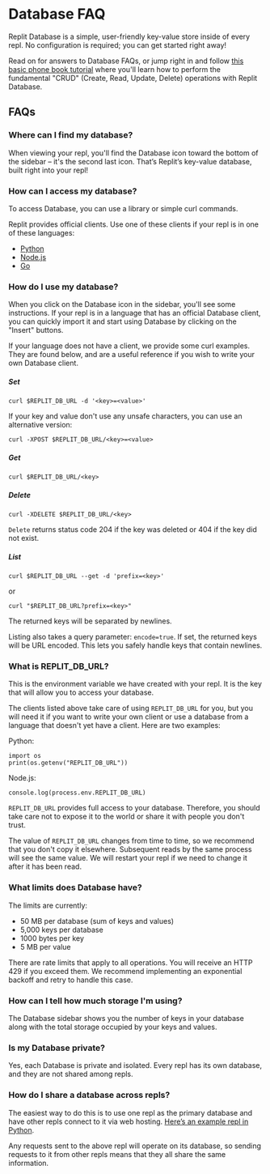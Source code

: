 # Database FAQ


Replit Database is a simple, user-friendly key-value store inside of every repl. No configuration is required; you can get started right away!

Read on for answers to Database FAQs, or jump right in and follow [this basic phone book tutorial](https://docs.repl.it/tutorials/11-using-the-replit-database) where you'll learn how to perform the fundamental "CRUD" (Create, Read, Update, Delete) operations with Replit Database.

 
## FAQs

### Where can I find my database?

When viewing your repl, you'll find the Database icon toward the bottom of the sidebar – it's the second last icon. That’s Replit’s key-value database, built right into your repl!

### How can I access my database?

To access Database, you can use a library or simple curl commands.

Replit provides official clients. Use one of these clients if your repl is in one of these languages:

- [Python](https://pypi.org/project/replit/)
- [Node.js](https://www.npmjs.com/package/@replit/database)
- [Go](https://github.com/replit/database-go)


### How do I use my database?

When you click on the Database icon in the sidebar, you'll see some instructions. If your repl is in a language that has an official Database client, you can quickly import it and start using Database by clicking on the "Insert" buttons.

If your language does not have a client, we provide some curl examples. They are found below, and are a useful reference if you wish to write your own Database client.

##### Set

```
curl $REPLIT_DB_URL -d '<key>=<value>'
```

If your key and value don't use any unsafe characters, you can use
an alternative version:

```
curl -XPOST $REPLIT_DB_URL/<key>=<value>
```

##### Get

```
curl $REPLIT_DB_URL/<key>
```

##### Delete

```
curl -XDELETE $REPLIT_DB_URL/<key>
```

`Delete` returns status code 204 if the key was deleted or 404 if the key did not exist.

##### List

```
curl $REPLIT_DB_URL --get -d 'prefix=<key>'
```

or

```
curl "$REPLIT_DB_URL?prefix=<key>"
```

The returned keys will be separated by newlines.

Listing also takes a query parameter: `encode=true`. If set, the returned keys will be URL encoded. This lets you safely handle keys that contain newlines.

### What is REPLIT_DB_URL?

This is the environment variable we have created with your repl. It is the key that will allow you to access your database.

The clients listed above take care of using `REPLIT_DB_URL` for you, but you will need it if you want to write your own client or use a database from a language that doesn't yet have a client. Here are two examples:

Python:

```
import os
print(os.getenv("REPLIT_DB_URL"))
```

Node.js:

```
console.log(process.env.REPLIT_DB_URL)
```

`REPLIT_DB_URL` provides full access to your database. Therefore, you should take care not to expose it to the world or share it with people you don't trust.

The value of `REPLIT_DB_URL` changes from time to time, so we recommend that you don't copy it elsewhere. Subsequent reads by the same process will see the same value. We will restart your repl if we need to change it after it has been read.

### What limits does Database have?

The limits are currently:

- 50 MB per database (sum of keys and values)
- 5,000 keys per database
- 1000 bytes per key
- 5 MB per value

There are rate limits that apply to all operations. You will receive an HTTP 429 if you exceed them. We recommend implementing an exponential backoff and retry to handle this case.

### How can I tell how much storage I'm using?

The Database sidebar shows you the number of keys in your database along with
the total storage occupied by your keys and values.

### Is my Database private?

Yes, each Database is private and isolated. Every repl has its own database, and they are not shared among repls.

### How do I share a database across repls?

The easiest way to do this is to use one repl as the primary database and have other repls connect to it via web hosting. [Here’s an example repl in Python](https://replit.com/@util/Replit-Database-proxy).

Any requests sent to the above repl will operate on its database, so sending
requests to it from other repls means that they all share the same information.
